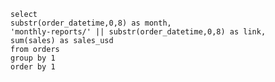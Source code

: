 ```months
select 
substr(order_datetime,0,8) as month,
'monthly-reports/' || substr(order_datetime,0,8) as link,
sum(sales) as sales_usd
from orders
group by 1
order by 1
```

<DataTable data={months} link=link/>